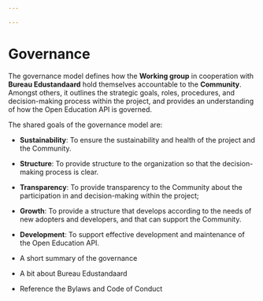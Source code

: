 ```yaml
---

---
```

# Governance

The governance model defines how the **Working group** in cooperation with **Bureau Edustandaard** hold themselves accountable to the **Community**.   
Amongst others, it outlines the strategic goals, roles, procedures, and decision-making process within the project, and provides an understanding of how the  Open Education API is governed.

The shared goals of the governance model are:

* **Sustainability**: To ensure the sustainability and health of the project and the Community.
* **Structure**: To provide structure to the organization so that the decision-making process is clear.
* **Transparency**: To provide transparency to the Community about the participation in and decision-making within the project;
* **Growth**: To provide a structure that develops according to the needs of new adopters and developers, and that can support the Community.
* **Development**: To support effective development and maintenance of the Open Education API.


* A short summary of the governance
* A bit about Bureau Edustandaard
* Reference the Bylaws and Code of Conduct